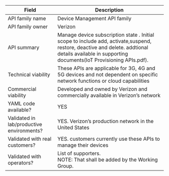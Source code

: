 | Field                                                          | Description                                                                                                               |
| -------------------------------------------------------------- | ------------------------------------------------------------------------------------------------------------------------- |
| API family name                                                | Device Management API family                                                                                              |
| API family owner                                               | Verizon                                                                                                                   |
| API summary                                                    | Manage device subscription state . Initial scope to include add, activate,suspend, restore, deactive and delete. addtional details available in supporting documents(IoT Provisioning APIs.pdf).                                                              |
| Technical viability                                            | These APIs are applicable for 3G, 4G and 5G devices and not dependent on specific network functions or cloud capabilities |
| Commercial viability                                           | Developed and owned by Verizon and commercially available in Verizon’s network                                            |
| YAML code available?                                           | YES                                                                                                                       |
| Validated in lab/productive environments?                      | YES. Verizon’s production network in the United States                                                                    |
| Validated with real customers?                                 | YES. customers currently use these APIs to manage their devices                                                           |
| Validated with operators?                                      | List of supporters.<br>NOTE: That shall be added by the Working Group.                                                    |
